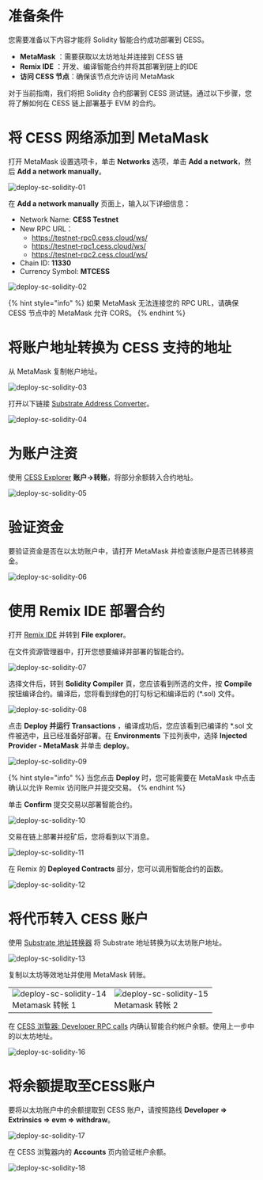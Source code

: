 # 准备条件

您需要准备以下内容才能将 Solidity 智能合约成功部署到 CESS。

- **MetaMask** ：需要获取以太坊地址并连接到 CESS 链
- **Remix IDE** ：开发、编译智能合约并将其部署到链上的IDE
- **访问 CESS 节点**：确保该节点允许访问 MetaMask

对于当前指南，我们将把 Solidity 合约部署到 CESS 测试链。通过以下步骤，您将了解如何在 CESS 链上部署基于 EVM 的合约。

# 将 CESS 网络添加到 MetaMask

打开 MetaMask 设置选项卡，单击 **Networks** 选项，单击 **Add a network**，然后 **Add a network manually**。

![deploy-sc-solidity-01](../../assets/developer/tutorials/deploy-sc-solidity/01.png)

在 **Add a network manually** 页面上，输入以下详细信息：

- Network Name: **CESS Testnet**
- New RPC URL：
   - <https://testnet-rpc0.cess.cloud/ws/>
   - <https://testnet-rpc1.cess.cloud/ws/>
   - <https://testnet-rpc2.cess.cloud/ws/>
- Chain ID: **11330**
- Currency Symbol: **MTCESS**

![deploy-sc-solidity-02](../../assets/developer/tutorials/deploy-sc-solidity/02.png)

{% hint style="info" %}
如果 MetaMask 无法连接您的 RPC URL，请确保 CESS 节点中的 MetaMask 允许 CORS。
{% endhint %}

# 将账户地址转换为 CESS 支持的地址

从 MetaMask 复制帐户地址。

![deploy-sc-solidity-03](../../assets/developer/tutorials/deploy-sc-solidity/03.png)

打开以下链接 [Substrate Address Converter](https://hoonsubin.github.io/evm-substrate-address-converter)。

![deploy-sc-solidity-04](../../assets/developer/tutorials/deploy-sc-solidity/04.png)

# 为账户注资

使用 [CESS Explorer](https://testnet.cess.cloud/) **账户->转账**，将部分余额转入合约地址。

![deploy-sc-solidity-05](../../assets/developer/tutorials/deploy-sc-solidity/05.png)

# 验证资金

要验证资金是否在以太坊账户中，请打开 MetaMask 并检查该账户是否已转移资金。

![deploy-sc-solidity-06](../../assets/developer/tutorials/deploy-sc-solidity/06.png)

# 使用 Remix IDE 部署合约

打开 [Remix IDE](https://remix.ethereum.org/) 并转到 **File explorer**。

在文件资源管理器中，打开您想要编译并部署的智能合约。

![deploy-sc-solidity-07](../../assets/developer/tutorials/deploy-sc-solidity/07.png)

选择文件后，转到 **Solidity Compiler** 頁，您应该看到所选的文件，按 **Compile** 按钮编译合约。编译后，您将看到绿色的打勾标记和编译后的 (\*.sol) 文件。

![deploy-sc-solidity-08](../../assets/developer/tutorials/deploy-sc-solidity/08.png)

点击 **Deploy 并运行 Transactions** ，编译成功后，您应该看到已编译的 \*.sol 文件被选中，且已经准备好部署。在 **Environments** 下拉列表中，选择 **Injected Provider - MetaMask** 并单击 **deploy**。

![deploy-sc-solidity-09](../../assets/developer/tutorials/deploy-sc-solidity/09.png)

{% hint style="info" %}
当您点击 **Deploy** 时，您可能需要在 MetaMask 中点击确认以允许 Remix 访问账户并提交交易。
{% endhint %}

单击 **Confirm** 提交交易以部署智能合约。

![deploy-sc-solidity-10](../../assets/developer/tutorials/deploy-sc-solidity/10.png)

交易在链上部署并挖矿后，您将看到以下消息。

![deploy-sc-solidity-11](../../assets/developer/tutorials/deploy-sc-solidity/11.png)

在 Remix 的 **Deployed Contracts** 部分，您可以调用智能合约的函数。

![deploy-sc-solidity-12](../../assets/developer/tutorials/deploy-sc-solidity/12.png)

# 将代币转入 CESS 账户

使用 [Substrate 地址转换器](https://hoonsubin.github.io/evm-substrate-address-converter) 将 Substrate 地址转换为以太坊账户地址。

![deploy-sc-solidity-13](../../assets/developer/tutorials/deploy-sc-solidity/13.png)

复制以太坊等效地址并使用 MetaMask 转账。

<table>
  <tr>
    <td>
      <img src="../../assets/developer/tutorials/deploy-sc-solidity/14.png" alt="deploy-sc-solidity-14"/>
      <br/>Metamask 转帐 1
    </td>
    <td>
      <img src="../../assets/developer/tutorials/deploy-sc-solidity/15.png" alt="deploy-sc-solidity-15"/>
      <br/>Metamask 转帐 2
    </td>
  </tr>
</table>

在 [CESS 浏覧器: Developer RPC calls](https://testnet.cess.cloud/#/rpc) 内确认智能合约帐户余额。使用上一步中的以太坊地址。

![deploy-sc-solidity-16](../../assets/developer/tutorials/deploy-sc-solidity/16.png)

# 将余额提取至CESS账户

要将以太坊账户中的余额提取到 CESS 账户，请按照路线 **Developer => Extrinsics => evm => withdraw**。

![deploy-sc-solidity-17](../../assets/developer/tutorials/deploy-sc-solidity/17.png)

在 CESS 浏覧器内的 **Accounts** 页内验证帐户余额。

![deploy-sc-solidity-18](../../assets/developer/tutorials/deploy-sc-solidity/18.png)

